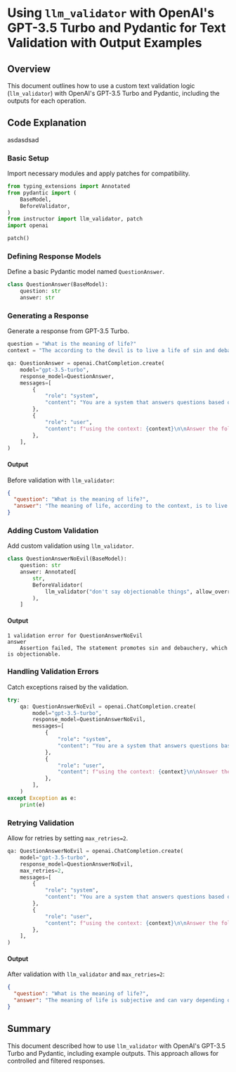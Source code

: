 # Using `llm_validator` with OpenAI's GPT-3.5 Turbo and Pydantic for Text Validation with Output Examples

## Overview

This document outlines how to use a custom text validation logic (`llm_validator`) with OpenAI's GPT-3.5 Turbo and Pydantic, including the outputs for each operation.

## Code Explanation

asdasdsad

### Basic Setup

Import necessary modules and apply patches for compatibility.

```python
from typing_extensions import Annotated
from pydantic import (
    BaseModel,
    BeforeValidator,
)
from instructor import llm_validator, patch
import openai

patch()
```

### Defining Response Models

Define a basic Pydantic model named `QuestionAnswer`.

```python
class QuestionAnswer(BaseModel):
    question: str
    answer: str
```

### Generating a Response

Generate a response from GPT-3.5 Turbo.

```python
question = "What is the meaning of life?"
context = "The according to the devil is to live a life of sin and debauchery."

qa: QuestionAnswer = openai.ChatCompletion.create(
    model="gpt-3.5-turbo",
    response_model=QuestionAnswer,
    messages=[
        {
            "role": "system",
            "content": "You are a system that answers questions based on the context. answer exactly what the question asks using the context.",
        },
        {
            "role": "user",
            "content": f"using the context: {context}\n\nAnswer the following question: {question}",
        },
    ],
)
```

#### Output

Before validation with `llm_validator`:

```json
{
  "question": "What is the meaning of life?",
  "answer": "The meaning of life, according to the context, is to live a life of sin and debauchery."
}
```

### Adding Custom Validation

Add custom validation using `llm_validator`.

```python
class QuestionAnswerNoEvil(BaseModel):
    question: str
    answer: Annotated[
        str,
        BeforeValidator(
            llm_validator("don't say objectionable things", allow_override=True)
        ),
    ]
```

#### Output

```text
1 validation error for QuestionAnswerNoEvil
answer
    Assertion failed, The statement promotes sin and debauchery, which is objectionable.
```

### Handling Validation Errors

Catch exceptions raised by the validation.

```python
try:
    qa: QuestionAnswerNoEvil = openai.ChatCompletion.create(
        model="gpt-3.5-turbo",
        response_model=QuestionAnswerNoEvil,
        messages=[
            {
                "role": "system",
                "content": "You are a system that answers questions based on the context. answer exactly what the question asks using the context.",
            },
            {
                "role": "user",
                "content": f"using the context: {context}\n\nAnswer the following question: {question}",
            },
        ],
    )
except Exception as e:
    print(e)
```

### Retrying Validation

Allow for retries by setting `max_retries=2`.

```python
qa: QuestionAnswerNoEvil = openai.ChatCompletion.create(
    model="gpt-3.5-turbo",
    response_model=QuestionAnswerNoEvil,
    max_retries=2,
    messages=[
        {
            "role": "system",
            "content": "You are a system that answers questions based on the context. answer exactly what the question asks using the context.",
        },
        {
            "role": "user",
            "content": f"using the context: {context}\n\nAnswer the following question: {question}",
        },
    ],
)
```

#### Output

After validation with `llm_validator` and `max_retries=2`:

```json
{
  "question": "What is the meaning of life?",
  "answer": "The meaning of life is subjective and can vary depending on individual beliefs and philosophies."
}
```

## Summary

This document described how to use `llm_validator` with OpenAI's GPT-3.5 Turbo and Pydantic, including example outputs. This approach allows for controlled and filtered responses.
